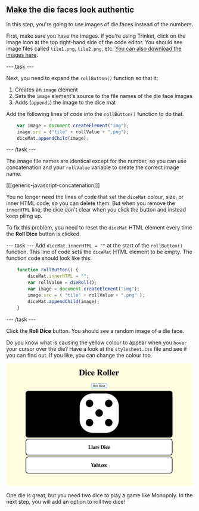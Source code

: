 ## Make the die faces look authentic

In this step, you're going to use images of die faces instead of the numbers.

First, make sure you have the images. If you're using Trinket, click on the image icon at the top right-hand side of the code editor. You should see image files called `tile1.png`, `tile2.png`, etc. [You can also download the images here](https://github.com/raspberrypilearning/cd-dice-roller/tree/draft/en/images).

--- task ---

Next, you need to expand the `rollButton()` function so that it:
1. Creates an `image` element
1. Sets the `image` element's source to the file names of the die face images
1. Adds (`appends`) the image to the dice mat

Add the following lines of code into the `rollButton()` function to do that.

```javascript
    var image = document.createElement("img");
    image.src = ("tile" + rollValue + ".png");
    diceMat.appendChild(image);
```

--- /task ---

The image file names are identical except for the number, so you can use concatenation and your `rollValue` variable to create the correct image name. 

[[[generic-javascript-concatenation]]]

You no longer need the lines of code that set the `diceMat` colour, size, or inner HTML code, so you can delete them. But when you remove the `innerHTML` line, the dice don't clear when you click the button and instead keep piling up.

To fix this problem, you need to reset the `diceMat` HTML element every time the **Roll Dice** button is clicked.

--- task ---
Add `diceMat.innerHTML = ""` at the start of the `rollButton()` function. This line of code sets the `diceMat` HTML element to be empty. The function code should look like this:

```javascript
    function rollButton() {
        diceMat.innerHTML = "";
        var rollValue = dieRoll();
        var image = document.createElement("img");
        image.src = ( "tile" + rollValue + ".png" );
        diceMat.appendChild(image);
    }
```

--- /task ---

Click the **Roll Dice** button. You should see a random image of a die face.

Do you know what is causing the yellow colour to appear when you `hover` your cursor over the die? Have a look at the `stylesheet.css` file and see if you can find out. If you like, you can change the colour too.

![Image of the project at the end of this step](images/step3Image.png)

One die is great, but you need two dice to play a game like Monopoly. In the next step, you will add an option to roll two dice!
